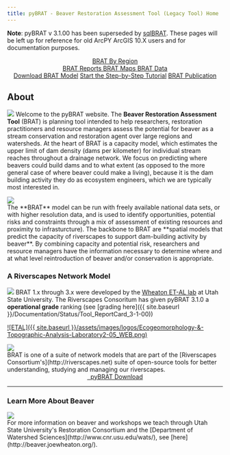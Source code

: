 ```yaml
---
title: pyBRAT - Beaver Restoration Assessment Tool (Legacy Tool) Home
---
```

**Note**: pyBRAT v 3.1.00  has been superseded by [sqlBRAT](http://tools.riverscapes.net/BRAT). These pages will be left up for reference for old ArcPY ArcGIS 10.X users and for documentation purposes. 

<div align="center">
	<a class="hollow button" href="{{ site.baseurl }}/Regions"><i class="fa fa-map"></i> BRAT By Region </a> 
</div>
<div align="center">
	<a class="hollow button" href="{{ site.baseurl }}/reports"><i class="fa fa-map"></i>  BRAT Reports </a> 
	<a class="hollow button" href="{{ site.baseurl }}/storymaps"><i class="fa fa-map"></i>  BRAT Maps </a> 
	<a class="hollow button" href="{{ site.baseurl }}/data"><i class="fa fa-map"></i>  BRAT Data </a> 
</div>
<div align="center">
	<a class="hollow button" href="{{ site.baseurl }}/Documentation/Download"><i class="fa fa-download"></i> Download BRAT Model</a>
	<a class="hollow button" href="{{ site.baseurl }}/Documentation/Tutorials/1-InputData"><i class="fa fa-question-circle"></i> Start the Step-by-Step Tutorial</a>
    <a class="hollow button" href="{{ site.baseurl }} https://www.sciencedirect.com/science/article/pii/S0169555X15302166"><i class="fa fa-paperclip"></i> BRAT Publication </a>
</div>

## About

<a href="https://s3-us-west-2.amazonaws.com/etalweb.joewheaton.org/RiverscapesConsortium/BRAT/BRAT_fact_sheet.pdf"><img class="float-right" src="{{ site.baseurl }}/assets/images/FactSheet_v3.png"/></a> Welcome to the pyBRAT website. The **Beaver Restoration Assessment Tool** (BRAT) is planning tool intended to help researchers, restoration practitioners and resource managers assess the potential for beaver as a stream conservation and restoration agent over large regions and watersheds. At the heart of BRAT is a capacity model, which estimates the upper limit of dam density (dams per kilometer) for individual stream reaches throughout a drainage network. We focus on predicting where beavers could build dams and to what extent (as opposed to the more general case of where beaver could make a living), because it is the dam building activity they do as ecosystem engineers, which we are typically most interested in. 
<div class="float-left"><img src="{{ site.baseurl }}/assets/images/BRAT_Logo-wGrayTxt.png"></div>The **BRAT** model can be run with freely available national data sets, or with higher resolution data, and is used to identify opportunities,  potential risks and constraints through a mix of assessment of existing resources and proximity to infrasturcture). The backbone to BRAT are **spatial models that predict the capacity of riverscapes to support dam-building activity by beaver**. By combining capacity and potential risk, researchers and resource managers have the information necessary to determine where and at what level reintroduction of beaver and/or conservation is appropriate. 





### A Riverscapes Network Model

<a href="{{ site.baseurl }}/Documentation/Status/Tool_ReportCard_3-1-00"><img class="float-left" src="https://riverscapes.net/assets/images/tools/grade/TRL_4_128w.png"></a>
BRAT 1.x through 3.x were developed by the [Wheaton ET-AL lab](http://etal.joewheaton.org) at Utah State University.  The Riverscapes Consoritum has given pyBRAT 3.1.0 a **operational grade** ranking (see [grading here]({{ site.baseurl }}/Documentation/Status/Tool_ReportCard_3-1-00))

[![ETAL]({{ site.baseurl }}/assets/images/logos/Ecogeomorphology-&-Topographic-Analysis-Laboratory2-05_WEB.png)](http://etal.joewheaton.org)

<div class="float-right"><a href="http://riverscapes.net"><img src="{{ site.baseurl }}/assets/images/logos/RiverscapesConsortium_Logo_Black_BHS_200w.png"></a></div> BRAT is one of a suite of network models that are part of the [Riverscapes Consortium's](http://riverscapes.net) suite of open-source tools for better understanding, studying and managing our riverscapes.

<div align="center">
	<a class="button large" href="{{ site.baseurl }}/Documentation/Download/">
	    <i class="fa fa-download"></i>
	    &nbsp;&nbsp;pyBRAT Download</a>
</div>

------
### Learn More About Beaver
<div class="float-left"><a href="http://beaver.joewheaton.org"><img src="{{ site.baseurl }}/assets/images/logos/Restoration-PAIRED-05_Horizontal_BlueOnWhite.png"/></a></div> For more information on beaver and workshops we  teach through Utah State University's Restoration Consortium and the [Department of Watershed Sciences](http://www.cnr.usu.edu/wats/), see [here](http://beaver.joewheaton.org/).
